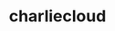 ---
title: "charliecloud"
layout: cache
categories: [package, develop]
meta: {"compilers": ["gcc@=11.4.0", "gcc@=9.4.0", "oneapi@=2024.2.1"], "num_specs": 15, "num_specs_by_stack": {"e4s": 6, "e4s-neoverse_v1": 3, "e4s-oneapi": 5, "e4s-power": 1, "root": 15}, "oss": ["ubuntu20.04", "ubuntu22.04"], "platforms": ["linux"], "stacks": ["e4s", "e4s-neoverse_v1", "e4s-oneapi", "e4s-power", "root"], "targets": ["neoverse_v1", "ppc64le", "x86_64_v3"], "versions": ["0.38"]}
spec_details: [{"compiler": "gcc@=11.4.0", "hash": "5etbz5cox5rmvk6hw77ddeayg3lxq4me", "os": "ubuntu22.04", "platform": "linux", "size": "-", "stacks": ["e4s", "root"], "tarball": "https://binaries.spack.io/develop/build_cache/linux-ubuntu22.04-x86_64_v3/gcc-11.4.0/charliecloud-0.38/linux-ubuntu22.04-x86_64_v3-gcc-11.4.0-charliecloud-0.38-5etbz5cox5rmvk6hw77ddeayg3lxq4me.spack", "target": "x86_64_v3", "variants": ["build_system=autotools", "~docs", "+squashfuse"], "versions": ["0.38"]}, {"compiler": "oneapi@=2024.2.1", "hash": "6hb4yuiubknrgrjszfbqskv7ck4gzpix", "os": "ubuntu22.04", "platform": "linux", "size": "-", "stacks": ["e4s-oneapi", "root"], "tarball": "https://binaries.spack.io/develop/build_cache/linux-ubuntu22.04-x86_64_v3/oneapi-2024.2.1/charliecloud-0.38/linux-ubuntu22.04-x86_64_v3-oneapi-2024.2.1-charliecloud-0.38-6hb4yuiubknrgrjszfbqskv7ck4gzpix.spack", "target": "x86_64_v3", "variants": ["build_system=autotools", "~docs", "+squashfuse"], "versions": ["0.38"]}, {"compiler": "gcc@=9.4.0", "hash": "7lyzqnokf5lohr4gxih2f7b7ubkr7q56", "os": "ubuntu20.04", "platform": "linux", "size": "-", "stacks": ["e4s-power", "root"], "tarball": "https://binaries.spack.io/develop/build_cache/linux-ubuntu20.04-ppc64le/gcc-9.4.0/charliecloud-0.38/linux-ubuntu20.04-ppc64le-gcc-9.4.0-charliecloud-0.38-7lyzqnokf5lohr4gxih2f7b7ubkr7q56.spack", "target": "ppc64le", "variants": ["build_system=autotools", "~docs", "+squashfuse"], "versions": ["0.38"]}, {"compiler": "gcc@=11.4.0", "hash": "eoogfbaf5i5gn7j5qiitkfozwl5rzz5z", "os": "ubuntu22.04", "platform": "linux", "size": "-", "stacks": ["e4s", "root"], "tarball": "https://binaries.spack.io/develop/build_cache/linux-ubuntu22.04-x86_64_v3/gcc-11.4.0/charliecloud-0.38/linux-ubuntu22.04-x86_64_v3-gcc-11.4.0-charliecloud-0.38-eoogfbaf5i5gn7j5qiitkfozwl5rzz5z.spack", "target": "x86_64_v3", "variants": ["build_system=autotools", "~docs", "+squashfuse"], "versions": ["0.38"]}, {"compiler": "oneapi@=2024.2.1", "hash": "fqvtykstwydo3xwg4smywpnzvufbfrra", "os": "ubuntu22.04", "platform": "linux", "size": "-", "stacks": ["e4s-oneapi", "root"], "tarball": "https://binaries.spack.io/develop/build_cache/linux-ubuntu22.04-x86_64_v3/oneapi-2024.2.1/charliecloud-0.38/linux-ubuntu22.04-x86_64_v3-oneapi-2024.2.1-charliecloud-0.38-fqvtykstwydo3xwg4smywpnzvufbfrra.spack", "target": "x86_64_v3", "variants": ["build_system=autotools", "~docs", "+squashfuse"], "versions": ["0.38"]}, {"compiler": "oneapi@=2024.2.1", "hash": "jq3kfdbbbcn23mvcqoeykvqujo5yqotr", "os": "ubuntu22.04", "platform": "linux", "size": "-", "stacks": ["e4s-oneapi", "root"], "tarball": "https://binaries.spack.io/develop/build_cache/linux-ubuntu22.04-x86_64_v3/oneapi-2024.2.1/charliecloud-0.38/linux-ubuntu22.04-x86_64_v3-oneapi-2024.2.1-charliecloud-0.38-jq3kfdbbbcn23mvcqoeykvqujo5yqotr.spack", "target": "x86_64_v3", "variants": ["build_system=autotools", "~docs", "+squashfuse"], "versions": ["0.38"]}, {"compiler": "oneapi@=2024.2.1", "hash": "lb3cyi36nbvvhktqrr3qlph6kz7at74u", "os": "ubuntu22.04", "platform": "linux", "size": "-", "stacks": ["e4s-oneapi", "root"], "tarball": "https://binaries.spack.io/develop/build_cache/linux-ubuntu22.04-x86_64_v3/oneapi-2024.2.1/charliecloud-0.38/linux-ubuntu22.04-x86_64_v3-oneapi-2024.2.1-charliecloud-0.38-lb3cyi36nbvvhktqrr3qlph6kz7at74u.spack", "target": "x86_64_v3", "variants": ["build_system=autotools", "~docs", "+squashfuse"], "versions": ["0.38"]}, {"compiler": "gcc@=11.4.0", "hash": "lbed4mf6vypfmu3pmyne77gnrvorzakq", "os": "ubuntu22.04", "platform": "linux", "size": "-", "stacks": ["e4s", "root"], "tarball": "https://binaries.spack.io/develop/build_cache/linux-ubuntu22.04-x86_64_v3/gcc-11.4.0/charliecloud-0.38/linux-ubuntu22.04-x86_64_v3-gcc-11.4.0-charliecloud-0.38-lbed4mf6vypfmu3pmyne77gnrvorzakq.spack", "target": "x86_64_v3", "variants": ["build_system=autotools", "~docs", "+squashfuse"], "versions": ["0.38"]}, {"compiler": "gcc@=11.4.0", "hash": "lkob36ekcm2v23qtfegrg5enud2kqnjb", "os": "ubuntu22.04", "platform": "linux", "size": "-", "stacks": ["e4s", "root"], "tarball": "https://binaries.spack.io/develop/build_cache/linux-ubuntu22.04-x86_64_v3/gcc-11.4.0/charliecloud-0.38/linux-ubuntu22.04-x86_64_v3-gcc-11.4.0-charliecloud-0.38-lkob36ekcm2v23qtfegrg5enud2kqnjb.spack", "target": "x86_64_v3", "variants": ["build_system=autotools", "~docs", "+squashfuse"], "versions": ["0.38"]}, {"compiler": "oneapi@=2024.2.1", "hash": "md6sp3muoocamemnrey6jsqjoxsh6lkh", "os": "ubuntu22.04", "platform": "linux", "size": "-", "stacks": ["e4s-oneapi", "root"], "tarball": "https://binaries.spack.io/develop/build_cache/linux-ubuntu22.04-x86_64_v3/oneapi-2024.2.1/charliecloud-0.38/linux-ubuntu22.04-x86_64_v3-oneapi-2024.2.1-charliecloud-0.38-md6sp3muoocamemnrey6jsqjoxsh6lkh.spack", "target": "x86_64_v3", "variants": ["build_system=autotools", "~docs", "+squashfuse"], "versions": ["0.38"]}, {"compiler": "gcc@=11.4.0", "hash": "osv3qpm4spepdiqphd4qswvy6b7n67wy", "os": "ubuntu22.04", "platform": "linux", "size": "-", "stacks": ["e4s", "root"], "tarball": "https://binaries.spack.io/develop/build_cache/linux-ubuntu22.04-x86_64_v3/gcc-11.4.0/charliecloud-0.38/linux-ubuntu22.04-x86_64_v3-gcc-11.4.0-charliecloud-0.38-osv3qpm4spepdiqphd4qswvy6b7n67wy.spack", "target": "x86_64_v3", "variants": ["build_system=autotools", "~docs", "+squashfuse"], "versions": ["0.38"]}, {"compiler": "gcc@=11.4.0", "hash": "s5etorwpkbu2qpbhubzkainp7c7hrmc5", "os": "ubuntu22.04", "platform": "linux", "size": "-", "stacks": ["e4s-neoverse_v1", "root"], "tarball": "https://binaries.spack.io/develop/build_cache/linux-ubuntu22.04-neoverse_v1/gcc-11.4.0/charliecloud-0.38/linux-ubuntu22.04-neoverse_v1-gcc-11.4.0-charliecloud-0.38-s5etorwpkbu2qpbhubzkainp7c7hrmc5.spack", "target": "neoverse_v1", "variants": ["build_system=autotools", "~docs", "+squashfuse"], "versions": ["0.38"]}, {"compiler": "gcc@=11.4.0", "hash": "swlnidtdpt2ydv2ccjinj5buk674ochz", "os": "ubuntu22.04", "platform": "linux", "size": "-", "stacks": ["e4s-neoverse_v1", "root"], "tarball": "https://binaries.spack.io/develop/build_cache/linux-ubuntu22.04-neoverse_v1/gcc-11.4.0/charliecloud-0.38/linux-ubuntu22.04-neoverse_v1-gcc-11.4.0-charliecloud-0.38-swlnidtdpt2ydv2ccjinj5buk674ochz.spack", "target": "neoverse_v1", "variants": ["build_system=autotools", "~docs", "+squashfuse"], "versions": ["0.38"]}, {"compiler": "gcc@=11.4.0", "hash": "uetgjlrd4nfztjlwuyo2ln7c6crqvfdi", "os": "ubuntu22.04", "platform": "linux", "size": "-", "stacks": ["e4s", "root"], "tarball": "https://binaries.spack.io/develop/build_cache/linux-ubuntu22.04-x86_64_v3/gcc-11.4.0/charliecloud-0.38/linux-ubuntu22.04-x86_64_v3-gcc-11.4.0-charliecloud-0.38-uetgjlrd4nfztjlwuyo2ln7c6crqvfdi.spack", "target": "x86_64_v3", "variants": ["build_system=autotools", "~docs", "+squashfuse"], "versions": ["0.38"]}, {"compiler": "gcc@=11.4.0", "hash": "ugbp6fme5d7i77poit62372ac5b6cg2c", "os": "ubuntu22.04", "platform": "linux", "size": "-", "stacks": ["e4s-neoverse_v1", "root"], "tarball": "https://binaries.spack.io/develop/build_cache/linux-ubuntu22.04-neoverse_v1/gcc-11.4.0/charliecloud-0.38/linux-ubuntu22.04-neoverse_v1-gcc-11.4.0-charliecloud-0.38-ugbp6fme5d7i77poit62372ac5b6cg2c.spack", "target": "neoverse_v1", "variants": ["build_system=autotools", "~docs", "+squashfuse"], "versions": ["0.38"]}]
---